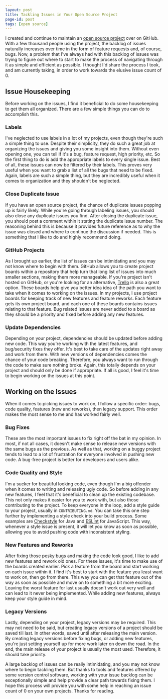 ```yaml
---
layout: post
title: Tackling Issues in Your Open Source Project
page-id: post
tags: [open source]
---
```


I created and continue to maintain an [open source project](https://github.com/Erigitic/TotalEconomy) over on GitHub. With a few thousand people using the project, the backlog of issues naturally increases over time in the form of feature requests and, of course, bugs. Now, a problem that I've always had with this backlog of issues was trying to figure out where to start to make the process of navigating through it as simple and efficient as possible. I thought I'd share the process I took, and am currently taking, in order to work towards the elusive issue count of 0.

## Issue Housekeeping

Before working on the issues, I find it beneficial to do some housekeeping to get them all organized. There are a few simple things you can do to accomplish this.

### Labels

I've neglected to use labels in a lot of my projects, even though they're such a simple thing to use. Despite their simplicity, they do such a great job at organizing the issues and giving you some insight into them. Without even opening one, you can tell if it's a bug, feature request, high priority, etc. So the first thing to do is add the appropriate labels to every single issue. Best of all, these issues can now be filtered by their labels. This proves very useful when you want to grab a list of all the bugs that need to be fixed. Again, labels are such a simple thing, but they are incredibly useful when it comes to organization and they shouldn't be neglected.

### Close Duplicate Issue

If you have an open source project, the chance of duplicate issues popping up is fairly likely. While you're going through labeling issues, you should also close any duplicate issues you find. After closing the duplicate issue, you should post a comment within it stating the duplicate issue number. The reasoning behind this is because it provides future reference as to why the issue was closed and where to continue the discussion if needed. This is something that I like to do and highly recommend doing.

### GitHub Projects

As I brought up earlier, the list of issues can be intimidating and you may not know where to begin with them. GitHub allows you to create project boards within a repository that help turn that long list of issues into much smaller sections, making them more manageable. If you're project isn't hosted on GitHub, or you're looking for an alternative, [Trello](https://trello.com) is also a great option. These boards help give you better idea idea of the path you want to take when it comes to working on the issues. In my projects, I use project boards for keeping track of new features and feature reworks. Each feature gets its own project board, and each one of these boards contains issues relating to that feature. Bug related issues are never added to a board as they should be a priority and fixed before adding any new features.

### Update Dependencies

Depending on your project, dependencies should be updated before adding new code. This way you're working with the latest features, and bug/security fixes they offer. It's best to take care of the updates right away and work from there. With new versions of dependencies comes the chance of your code breaking. Therefore, you always want to run through the code to make sure nothing broke. Again, this totally depends on your project and should only be done if appropriate. If all is good, I feel it's time to begin working on the issues at this point.

## Working on the Issues

When it comes to picking issues to work on, I follow a specific order: bugs, code quality, features (new and reworks), then legacy support. This order makes the most sense to me and has worked fairly well.

### Bug Fixes

These are the most important issues to fix right off the bat in my opinion. In most, if not all cases, it doesn't make sense to release new versions with the same bugs as the previous. As well as that, working on a buggy project tends to lead to a lot of frustration for everyone involved in pushing new code. A bug-free project is better for developers and users alike.

### Code Quality and Style

I'm a sucker for beautiful looking code, even though I'm a big offender when it comes to writing and releasing ugly code. So before adding in any new features, I feel that it's beneficial to clean up the existing codebase. This not only makes it easier for you to work with, but also those contributing to the project. To keep everyone in the loop, add a style guide to your project, usually in `CONTRIBUTING.md`. You can take this one step further by implementing a style check into your build process. Some examples are [Checkstyle](https://checkstyle.org/) for Java and [ESLint](https://eslint.org/) for JavaScript. This way, whenever a style issue is present, it will let you know as soon as possible, allowing you to avoid pushing code with inconsistent styling.

### New Features and Reworks

After fixing those pesky bugs and making the code look good, I like to add new features and rework old ones. For these issues, it's time to make use of the boards created earlier. Pick a feature from the board and start working on each issue within it. I find it's best to start with the feature you least want to work on, then go from there. This way you can get that feature out of the way as soon as possible and move on to something a bit more exciting. Leaving the worst feature for last usually doesn't work out very well and can lead to it never being implemented. While adding new features, always keep your style guide in mind.

### Legacy Versions

Lastly, depending on your project, legacy versions may be required. This may not need to be said, but creating legacy versions of a project should be saved till last. In other words, saved until after releasing the main version. By creating legacy versions before fixing bugs, or adding new features, you're just setting yourself up for more work later on down the road. In the end, the main release of your project is usually the most used. Therefore, it should take priority.

A large backlog of issues can be really intimidating, and you may not know where to begin tackling them. But thanks to tools and features offered by some version control software, working with your issue backlog can be exceptionally simple and help provide a clear path towards fixing them. I hope this process will provide you with some help in reaching an issue count of 0 on your own projects. Thanks for reading.